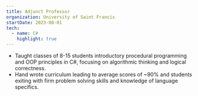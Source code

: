 ```yaml
---
title: Adjunct Professor
organization: University of Saint Francis
startDate: 2023-08-01
tech:
  - name: C#
    highlight: true
---
```


- Taught classes of 8-15 students introductory procedural programming and OOP
  principles in C#, focusing on algorithmic thinking and logical correctness.
- Hand wrote curriculum leading to average scores of ~90% and students exiting
  with firm problem solving skills and knowledge of language specifics.
